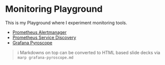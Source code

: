 # Monitoring Playground

This is my Playground where I experiment monitoring tools.

* [Prometheus Alertmanager](prometheus-alert-manager.md)
* [Prometheus Service Discovery](prometheus-service-discovery.md)
* [Grafana Pyroscope](grafana-pyroscope.md)

> ℹ️ Markdowns on top can be converted to HTML based slide decks via `marp grafana-pyroscope.md`